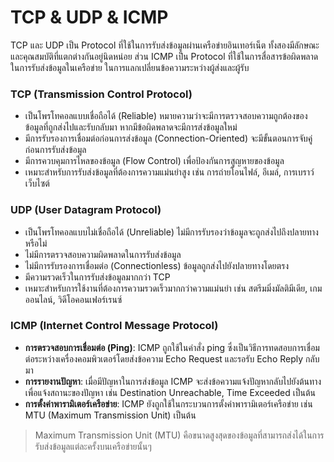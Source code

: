 # TCP & UDP & ICMP

TCP และ UDP เป็น Protocol ที่ใช้ในการรับส่งข้อมูลผ่านเครือข่ายอินเทอร์เน็ต ทั้งสองมีลักษณะและคุณสมบัติที่แตกต่างกันอยู่นิดหน่อย ส่วน  ICMP เป็น Protocol ที่ใช้ในการสื่อสารข้อผิดพลาดในการรับส่งข้อมูลในเครือข่าย ในการแลกเปลี่ยนข้อความระหว่างผู้ส่งและผู้รับ&#x20;

### TCP (Transmission Control Protocol)

* เป็นโพรโทคอลแบบเชื่อถือได้ (Reliable) หมายความว่าจะมีการตรวจสอบความถูกต้องของข้อมูลที่ถูกส่งไปและรับกลับมา หากมีข้อผิดพลาดจะมีการส่งข้อมูลใหม่
* มีการรับรองการเชื่อมต่อก่อนการส่งข้อมูล (Connection-Oriented) จะมีขั้นตอนการจับคู่ก่อนการรับส่งข้อมูล
* มีการควบคุมการไหลของข้อมูล (Flow Control) เพื่อป้องกันการสูญหายของข้อมูล
* เหมาะสำหรับการรับส่งข้อมูลที่ต้องการความแม่นยำสูง เช่น การถ่ายโอนไฟล์, อีเมล์, การเบราว์เว็บไซต์

### UDP (User Datagram Protocol)

* เป็นโพรโทคอลแบบไม่เชื่อถือได้ (Unreliable) ไม่มีการรับรองว่าข้อมูลจะถูกส่งไปถึงปลายทางหรือไม่
* ไม่มีการตรวจสอบความผิดพลาดในการรับส่งข้อมูล
* ไม่มีการรับรองการเชื่อมต่อ (Connectionless) ข้อมูลถูกส่งไปยังปลายทางโดยตรง
* มีความรวดเร็วในการรับส่งข้อมูลมากกว่า TCP
* เหมาะสำหรับการใช้งานที่ต้องการความรวดเร็วมากกว่าความแม่นยำ เช่น สตรีมมิ่งมัลติมีเดีย, เกมออนไลน์, วิดีโอคอนเฟอร์เรนซ์

### ICMP (Internet Control Message Protocol)

* **การตรวจสอบการเชื่อมต่อ (Ping)**: ICMP ถูกใช้ในคำสั่ง ping ซึ่งเป็นวิธีการทดสอบการเชื่อมต่อระหว่างเครื่องคอมพิวเตอร์โดยส่งข้อความ Echo Request และรอรับ Echo Reply กลับมา
* **การรายงานปัญหา**: เมื่อมีปัญหาในการส่งข้อมูล ICMP จะส่งข้อความแจ้งปัญหากลับไปยังต้นทางเพื่อแจ้งสถานะของปัญหา เช่น Destination Unreachable, Time Exceeded เป็นต้น
* **การตั้งค่าพารามิเตอร์เครือข่าย**: ICMP ยังถูกใช้ในกระบวนการตั้งค่าพารามิเตอร์เครือข่าย เช่น MTU (Maximum Transmission Unit) เป็นต้น

> Maximum Transmission Unit (MTU) คือขนาดสูงสุดของข้อมูลที่สามารถส่งได้ในการรับส่งข้อมูลแต่ละครั้งบนเครือข่ายนั้นๆ

